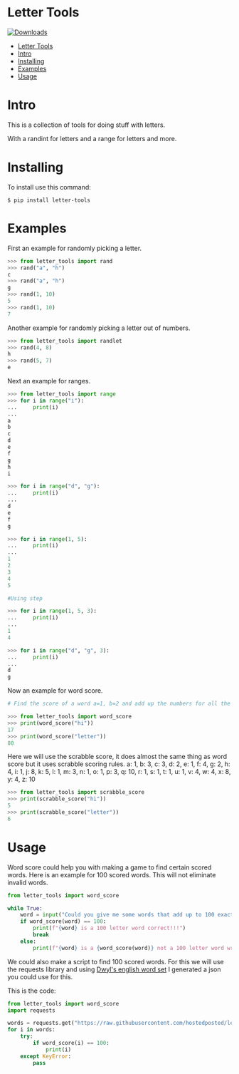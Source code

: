 

# Letter Tools
[![Downloads](https://pepy.tech/badge/letter-tools/month)](https://pepy.tech/project/letter-tools)

- [Letter Tools](#letter-tools)
- [Intro](#intro)
- [Installing](#installing)
- [Examples](#examples)
- [Usage](#usage)


# Intro

This is a collection of tools for doing stuff with letters.

With a randint for letters and a range for letters and more.

# Installing
To install use this command:
```shell
$ pip install letter-tools
```

# Examples
First an example for randomly picking a letter.
```py
>>> from letter_tools import rand
>>> rand("a", "h")
c
>>> rand("a", "h")
g
>>> rand(1, 10)
5
>>> rand(1, 10)
7
```
Another example for randomly picking a letter out of numbers.

```py
>>> from letter_tools import randlet
>>> rand(4, 8)
h
>>> rand(5, 7)
e
```

Next an example for ranges.

```py
>>> from letter_tools import range
>>> for i in range("i"):
...     print(i)
...
a
b
c
d
e
f
g
h
i

>>> for i in range("d", "g"):
...     print(i)
...
d
e
f
g

>>> for i in range(1, 5):
...     print(i)
...
1
2
3
4
5

#Using step

>>> for i in range(1, 5, 3):
...     print(i)
...
1
4

>>> for i in range("d", "g", 3):
...     print(i)
...
d
g
```

Now an example for word score.

```py
# Find the score of a word a=1, b=2 and add up the numbers for all the letters

>>> from letter_tools import word_score
>>> print(word_score("hi")) 
17
>>> print(word_score("letter"))       
80
```

Here we will use the scrabble score, it does almost the same thing as word score but it uses scrabble scoring rules.  a: 1, b: 3, c: 3, d: 2, e: 1, f: 4, g: 2, h: 4, i: 1, j: 8, k: 5, l: 1, m: 3, n: 1, o: 1, p: 3, q: 10, r: 1, s: 1, t: 1, u: 1, v: 4, w: 4, x: 8, y: 4, z: 10
```py
>>> from letter_tools import scrabble_score
>>> print(scrabble_score("hi")) 
5   
>>> print(scrabble_score("letter")) 
6   
```

# Usage

Word score could help you with making a game to find certain scored words. Here is an example for 100 scored words. This will not eliminate invalid words.

```py
from letter_tools import word_score

while True:
    word = input("Could you give me some words that add up to 100 exactly?\na=1, b=2 and so on\n")
    if word_score(word) == 100:
        print(f"{word} is a 100 letter word correct!!!")
        break
    else:
        print(f"{word} is a {word_score(word)} not a 100 letter word wrong.")
```

We could also make a script to find 100 scored words.
For this we will use the requests library and using [Dwyl's english word set](https://github.com/dwyl/english-words) I generated a json you could use for this.

This is the code:

```py
from letter_tools import word_score
import requests

words = requests.get("https://raw.githubusercontent.com/hostedposted/letter-tools/master/words.json").json()
for i in words:
    try:
        if word_score(i) == 100:
            print(i)
    except KeyError:
        pass
```